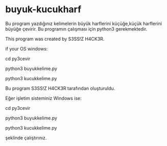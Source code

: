 # buyuk-kucukharf
Bu program yazdığınız kelimelerin büyük harflerini küçüğe,küçük harflerini büyüğe çevirir.
Bu programın çalışması için python3 gerekmektedir.

This program was created by S3SS!Z H4CK3R.

if your OS windows:

cd py3cevir

python3 buyukkelime.py

python3 kucukkelime.py

Bu program S3SS!Z H4CK3R tarafından oluşturuldu.

Eğer işletim sisteminiz Windows ise:

cd py3cevir

python3 buyukkelime.py

python3 kucukkelime.py

şeklinde çalıştırınız.
